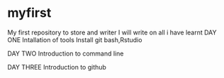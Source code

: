 # myfirst
My first repository to store and writer
I will write on all i have learnt 
DAY ONE
Intallation of tools
Install git bash,Rstudio

DAY TWO
Introduction to command line

DAY THREE
Introduction to github
